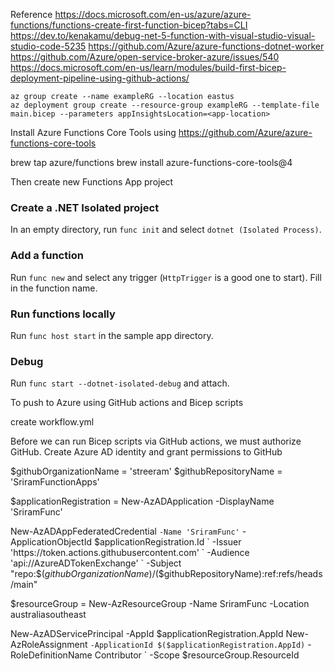 Reference
https://docs.microsoft.com/en-us/azure/azure-functions/functions-create-first-function-bicep?tabs=CLI
https://dev.to/kenakamu/debug-net-5-function-with-visual-studio-visual-studio-code-5235
https://github.com/Azure/azure-functions-dotnet-worker
https://github.com/Azure/open-service-broker-azure/issues/540
https://docs.microsoft.com/en-us/learn/modules/build-first-bicep-deployment-pipeline-using-github-actions/

```
az group create --name exampleRG --location eastus
az deployment group create --resource-group exampleRG --template-file main.bicep --parameters appInsightsLocation=<app-location>
```

Install Azure Functions Core Tools using https://github.com/Azure/azure-functions-core-tools

brew tap azure/functions
brew install azure-functions-core-tools@4

Then create new Functions App project

### Create a .NET Isolated project
In an empty directory, run `func init` and select `dotnet (Isolated Process)`.

### Add a function
Run `func new` and select any trigger (`HttpTrigger` is a good one to start). Fill in the function name.

### Run functions locally
Run `func host start` in the sample app directory.


### Debug
Run `func start --dotnet-isolated-debug` and attach.


To push to Azure using GitHub actions and Bicep scripts

create workflow.yml

Before we can run Bicep scripts via GitHub actions, we must authorize GitHub. Create Azure AD identity and grant permissions to GitHub

$githubOrganizationName = 'streeram'
$githubRepositoryName = 'SriramFunctionApps'

$applicationRegistration = New-AzADApplication -DisplayName 'SriramFunc'

New-AzADAppFederatedCredential `
   -Name 'SriramFunc' `
   -ApplicationObjectId $applicationRegistration.Id `
   -Issuer 'https://token.actions.githubusercontent.com' `
   -Audience 'api://AzureADTokenExchange' `
   -Subject "repo:$($githubOrganizationName)/$($githubRepositoryName):ref:refs/heads/main"




$resourceGroup = New-AzResourceGroup -Name SriramFunc -Location australiasoutheast

New-AzADServicePrincipal -AppId $applicationRegistration.AppId
New-AzRoleAssignment `
   -ApplicationId $($applicationRegistration.AppId) `
   -RoleDefinitionName Contributor `
   -Scope $resourceGroup.ResourceId

